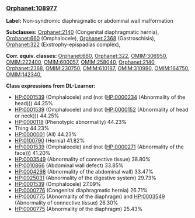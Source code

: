 
### [Orphanet:108977](http://www.orpha.net/ORDO/Orphanet_108977)
**Label:** Non-syndromic diaphragmatic or abdominal wall malformation

**Subclasses:** [Orphanet:2140](http://www.orpha.net/ORDO/Orphanet_2140) (Congenital diaphragmatic hernia), [Orphanet:660](http://www.orpha.net/ORDO/Orphanet_660) (Omphalocele), [Orphanet:2368](http://www.orpha.net/ORDO/Orphanet_2368) (Gastroschisis), [Orphanet:322](http://www.orpha.net/ORDO/Orphanet_322) (Exstrophy-epispadias complex), 

**Corr. equiv. classes:** [Orphanet:660](http://www.orpha.net/ORDO/Orphanet_660), [Orphanet:322](http://www.orpha.net/ORDO/Orphanet_322), [OMIM:306950](http://purl.obolibrary.org/obo/OMIM_306950), [OMIM:222400](http://purl.obolibrary.org/obo/OMIM_222400), [OMIM:600057](http://purl.obolibrary.org/obo/OMIM_600057), [OMIM:258040](http://purl.obolibrary.org/obo/OMIM_258040), [Orphanet:2140](http://www.orpha.net/ORDO/Orphanet_2140), [Orphanet:2368](http://www.orpha.net/ORDO/Orphanet_2368), [OMIM:230750](http://purl.obolibrary.org/obo/OMIM_230750), [OMIM:610187](http://purl.obolibrary.org/obo/OMIM_610187), [OMIM:310980](http://purl.obolibrary.org/obo/OMIM_310980), [OMIM:164750](http://purl.obolibrary.org/obo/OMIM_164750), [OMIM:142340](http://purl.obolibrary.org/obo/OMIM_142340), 

**Class expressions from DL-Learner:**

- [HP:0001539](http://purl.obolibrary.org/obo/HP_0001539) (Omphalocele) and (not ([HP:0000234](http://purl.obolibrary.org/obo/HP_0000234) (Abnormality of the head))) 44.25%
- [HP:0001539](http://purl.obolibrary.org/obo/HP_0001539) (Omphalocele) and (not ([HP:0000152](http://purl.obolibrary.org/obo/HP_0000152) (Abnormality of head or neck))) 44.25%
- [HP:0000118](http://purl.obolibrary.org/obo/HP_0000118) (Phenotypic abnormality) 44.23%
- Thing 44.23%
- [HP:0000001](http://purl.obolibrary.org/obo/HP_0000001) (All) 44.23%
- [HP:0100790](http://purl.obolibrary.org/obo/HP_0100790) (Hernia) 41.82%
- [HP:0001539](http://purl.obolibrary.org/obo/HP_0001539) (Omphalocele) and (not ([HP:0000271](http://purl.obolibrary.org/obo/HP_0000271) (Abnormality of the face))) 41.20%
- [HP:0003549](http://purl.obolibrary.org/obo/HP_0003549) (Abnormality of connective tissue) 38.80%
- [HP:0010866](http://purl.obolibrary.org/obo/HP_0010866) (Abdominal wall defect) 33.85%
- [HP:0004298](http://purl.obolibrary.org/obo/HP_0004298) (Abnormality of the abdominal wall) 33.47%
- [HP:0025031](http://purl.obolibrary.org/obo/HP_0025031) (Abnormality of the digestive system) 29.73%
- [HP:0001539](http://purl.obolibrary.org/obo/HP_0001539) (Omphalocele) 27.09%
- [HP:0000776](http://purl.obolibrary.org/obo/HP_0000776) (Congenital diaphragmatic hernia) 26.71%
- [HP:0000775](http://purl.obolibrary.org/obo/HP_0000775) (Abnormality of the diaphragm) and [HP:0003549](http://purl.obolibrary.org/obo/HP_0003549) (Abnormality of connective tissue) 26.30%
- [HP:0000775](http://purl.obolibrary.org/obo/HP_0000775) (Abnormality of the diaphragm) 25.43%


